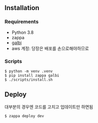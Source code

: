 ## Installation

### Requirements

- Python 3.8
- zappa
- [galbi][]
- aws 계정: 당장은 배포를 손으로해야하므로


### Scripts

```
$ python -m venv .venv
$ pip install zappa galbi
$ ./scripts/install.sh
```

## Deploy

대부분의 경우엔 코드를 고치고 업데이트만 하면됨

```
$ zappa deploy dev
```


[galbi]: https://github.com/hopsoffice/galbi
